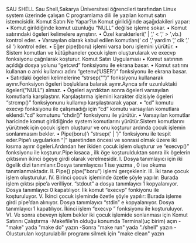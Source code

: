 ﻿SAU SHELL
Sau Shell,Sakarya Üniversitesi öğrencileri tarafından Linux system üzerinde çalışan C programlama dili ile yazılan komut satırı istemcisidir.
Komut Satırı Ne Yapar?\n
Komut girildiğinde aşağıdakileri yapar:
• Komut girildiğinde komut uzunluğu “NULL” değilse işleme sokar.
• Komut satırındaki ögeleri kelimelere ayrıştırır.
• Özel karakterleri(‘ | ’,’ < ’,’ > ’,vb.) kontrol eder.
• Varsayılan olarak kabul edilen komutları(‘ cd ’,’ yardim ’,’ cik ’,’ sil ’) kontrol eder.
• Eğer pipe(boru) işlemi varsa boru işlemini yürütür.
• Sistem komutları ve kütüphaneler çocuk işlem oluşturularak ve execvp fonksiyonu çağrılarak koşturur.
Komut Satırı Uygulaması
• Komut satırının açıldığı dosya yolunu  “getcwd”  fonksiyonu ile ekrana basar.
• Komut satırını kullanan o anki kullanıcı adını “getenv(‘USER’)” fonksiyonu ile ekrana basar.
• Satırdaki ögeleri kelimelerine  “strsep(“”)” fonksiyonu kullanarak ayırır.Fonksiyon ögeleri boşluklara balarak ayırır.Ayrıca sıfır uzunluktaki ögeleri(“NULL”) almaz.
• Ögeleri ayırdıktan sonra ögeleri varsayılan komutlarla karşılaştırır. Karşılaştırma işlemini karakter dizisiyle ögeleri “strcmp()” fonksiyonunu kullamıp karşılaştırarak  yapar.
• “cd” komutu execvp fonksiyonu ile çalışmadığı için “cd” komutu varsayılan komutlara eklendi.”cd” komutunu “chdir()” fonksiyonu ile yürütür.
• Varsayılan komutlar haricinde komut girildiğinde system komutlarını yürütür.Sistem komutlarını yürütmek için çocuk işlem oluşturur ve onu koşturur ardında çocuk işlemin sonlanmasını bekler.
• Pipe(boru)’ı “strsep(‘ | ’)” fonksiyonu ile tespit eder.Pipe’ı uygularken “|” işaretinden öncesi ve sonrasi olmak üzere iki kısıma ayırır  ögeleri.Ardından her ikiden çocuk işlem oluşturur ve “execvp()” fonksiyonu ile koşturur.Pipe kısaca , ilk öge koşturulduktan sonra ilk ögelerin çıktısının ikinci ögeye girdi olarak verelmesidir.
I. Dosya tanımlayıcı için iki ögelik dizi tanımlanır.Dosya tanımlayıcısı 1 ise yazma , 0 ise okuma tanımlanmaktadır.
II. Pipe() pipe("boru”) işlemi gerçeklenir.
III. İki tane çocuk işlem oluşturulur.
IV. Birinci çocuk işleminde özetle şöyle yapılır:
Burada işlem çıktısı pipe’a verilliyor.
“stdout” a dosya tanımlayıcı 1 kopyalanıyor.
Dosya tanımlayıcı 0 kapatılıyor.
İlk komut “execvp” fonkiyonu ile koşturuluyor.
V. İkinci çocuk işleminde özetle şöyle yapılır:
Burada işleme girdi pipe’dan alınıyor.
Dosya tanımlayıcı “stdin” e kopyalanıyor.
Dosya tanımlayıcı 1 kapatılıyor.
İkinci işlem “execvp ” fonksiyonu ile koşturuluyor.
VI. Ve sonra ebeveyn işlem bekler iki çocuk işlemide sonlanması için
Komut Satırını Çalıştırma
-Makefile'in olduğu konumda Terminal(uç birim) açın
-"make" yada "make do" yazın
-Sonra "make run" yada "./shell" yazın
-Olusturulan koşturulabilir programı silmek için "make clean" yazın


